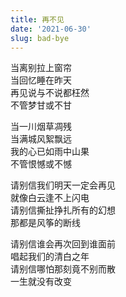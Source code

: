 ```yaml
---
title: 再不见
date: '2021-06-30'
slug: bad-bye
---
```


当离别拉上窗帘  
当回忆睡在昨天  
再见说与不说都枉然  
不管梦甘或不甘

当一川烟草凋残  
当满城风絮飘远  
我的心已如雨中山果<!--# 雨中山果落，灯下草虫鸣 https://yihui.org/cn/2015/09/memory/ -->  
不管恨憾或不憾<!--# 恨取古意，非今意，即：遗憾，而非仇恨 -->

请别信我们明天一定会再见  
就像白云逢不上闪电  
请别信撕扯挣扎所有的幻想  
那都是风筝的断线

请别信谁会再次回到谁面前  
唱起我们的清白之年  
请别信哪怕那刻竟不别而散<!--# 诗歌麻烦的地方就在此，有时候为了照顾形式需要调整语序，此处若为了更通顺，“请别信”三个字最好是挪到下一行 -->  
一生就没有改变

<!--# 今晨偶尔重听到很久没听过的小虎队《再见》，心想若反弹琵琶，不能再见又该如何？ -->

<!--#
当离别拉开窗帘
当回忆睡在胸前
要说再见真的很伤感
只有梦依旧香甜

当蜻蜓不再飞翔
当蝴蝶不再流浪
我的心已告别青苹果
只有爱依旧灿烂

请相信我们明天一定会再见
就像白云离不开蓝天
请相信欢笑泪水所有的约定
都是忘不掉的日记

请相信我会再次回到你面前
唱起我们无悔的青春
请相信虽然此刻就要说拜拜
明天我们会再见
-->

